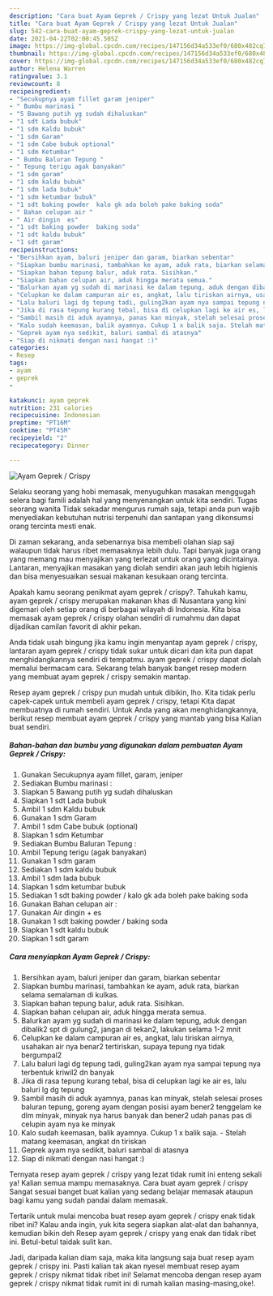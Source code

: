 ```yaml
---
description: "Cara buat Ayam Geprek / Crispy yang lezat Untuk Jualan"
title: "Cara buat Ayam Geprek / Crispy yang lezat Untuk Jualan"
slug: 542-cara-buat-ayam-geprek-crispy-yang-lezat-untuk-jualan
date: 2021-04-22T02:00:45.505Z
image: https://img-global.cpcdn.com/recipes/147156d34a533ef0/680x482cq70/ayam-geprek-crispy-foto-resep-utama.jpg
thumbnail: https://img-global.cpcdn.com/recipes/147156d34a533ef0/680x482cq70/ayam-geprek-crispy-foto-resep-utama.jpg
cover: https://img-global.cpcdn.com/recipes/147156d34a533ef0/680x482cq70/ayam-geprek-crispy-foto-resep-utama.jpg
author: Helena Warren
ratingvalue: 3.1
reviewcount: 8
recipeingredient:
- "Secukupnya ayam fillet garam jeniper"
- " Bumbu marinasi "
- "5 Bawang putih yg sudah dihaluskan"
- "1 sdt Lada bubuk"
- "1 sdm Kaldu bubuk"
- "1 sdm Garam"
- "1 sdm Cabe bubuk optional"
- "1 sdm Ketumbar"
- " Bumbu Baluran Tepung "
- " Tepung terigu agak banyakan"
- "1 sdm garam"
- "1 sdm kaldu bubuk"
- "1 sdm lada bubuk"
- "1 sdm ketumbar bubuk"
- "1 sdt baking powder  kalo gk ada boleh pake baking soda"
- " Bahan celupan air "
- " Air dingin  es"
- "1 sdt baking powder  baking soda"
- "1 sdt kaldu bubuk"
- "1 sdt garam"
recipeinstructions:
- "Bersihkan ayam, baluri jeniper dan garam, biarkan sebentar"
- "Siapkan bumbu marinasi, tambahkan ke ayam, aduk rata, biarkan selama semalaman di kulkas."
- "Siapkan bahan tepung balur, aduk rata. Sisihkan."
- "Siapkan bahan celupan air, aduk hingga merata semua."
- "Balurkan ayam yg sudah di marinasi ke dalam tepung, aduk dengan dibalik2 spt di gulung2, jangan di tekan2, lakukan selama 1-2 mnit"
- "Celupkan ke dalam campuran air es, angkat, lalu tiriskan airnya, usahakan air nya benar2 tertiriskan, supaya tepung nya tidak bergumpal2"
- "Lalu baluri lagi dg tepung tadi, guling2kan ayam nya sampai tepung nya terbentuk kriwil2 dn banyak"
- "Jika di rasa tepung kurang tebal, bisa di celupkan lagi ke air es, lalu baluri lg dg tepung"
- "Sambil masih di aduk ayamnya, panas kan minyak, stelah selesai proses baluran tepung, goreng ayam dengan posisi ayam bener2 tenggelam ke dlm minyak, minyak nya harus banyak dan bener2 udah panas pas di celupin ayam nya ke minyak"
- "Kalo sudah keemasan, balik ayamnya. Cukup 1 x balik saja. Stelah matang keemasan, angkat dn tiriskan"
- "Geprek ayam nya sedikit, baluri sambal di atasnya"
- "Siap di nikmati dengan nasi hangat :)"
categories:
- Resep
tags:
- ayam
- geprek
- 

katakunci: ayam geprek  
nutrition: 231 calories
recipecuisine: Indonesian
preptime: "PT16M"
cooktime: "PT45M"
recipeyield: "2"
recipecategory: Dinner

---
```



![Ayam Geprek / Crispy](https://img-global.cpcdn.com/recipes/147156d34a533ef0/680x482cq70/ayam-geprek-crispy-foto-resep-utama.jpg)

Selaku seorang yang hobi memasak, menyuguhkan masakan menggugah selera bagi famili adalah hal yang menyenangkan untuk kita sendiri. Tugas seorang  wanita Tidak sekadar mengurus rumah saja, tetapi anda pun wajib menyediakan kebutuhan nutrisi terpenuhi dan santapan yang dikonsumsi orang tercinta mesti enak.

Di zaman  sekarang, anda sebenarnya bisa membeli olahan siap saji walaupun tidak harus ribet memasaknya lebih dulu. Tapi banyak juga orang yang memang mau menyajikan yang terlezat untuk orang yang dicintainya. Lantaran, menyajikan masakan yang diolah sendiri akan jauh lebih higienis dan bisa menyesuaikan sesuai makanan kesukaan orang tercinta. 



Apakah kamu seorang penikmat ayam geprek / crispy?. Tahukah kamu, ayam geprek / crispy merupakan makanan khas di Nusantara yang kini digemari oleh setiap orang di berbagai wilayah di Indonesia. Kita bisa memasak ayam geprek / crispy olahan sendiri di rumahmu dan dapat dijadikan camilan favorit di akhir pekan.

Anda tidak usah bingung jika kamu ingin menyantap ayam geprek / crispy, lantaran ayam geprek / crispy tidak sukar untuk dicari dan kita pun dapat menghidangkannya sendiri di tempatmu. ayam geprek / crispy dapat diolah memalui bermacam cara. Sekarang telah banyak banget resep modern yang membuat ayam geprek / crispy semakin mantap.

Resep ayam geprek / crispy pun mudah untuk dibikin, lho. Kita tidak perlu capek-capek untuk membeli ayam geprek / crispy, tetapi Kita dapat membuatnya di rumah sendiri. Untuk Anda yang akan menghidangkannya, berikut resep membuat ayam geprek / crispy yang mantab yang bisa Kalian buat sendiri.

<!--inarticleads1-->

##### Bahan-bahan dan bumbu yang digunakan dalam pembuatan Ayam Geprek / Crispy:

1. Gunakan Secukupnya ayam fillet, garam, jeniper
1. Sediakan  Bumbu marinasi :
1. Siapkan 5 Bawang putih yg sudah dihaluskan
1. Siapkan 1 sdt Lada bubuk
1. Ambil 1 sdm Kaldu bubuk
1. Gunakan 1 sdm Garam
1. Ambil 1 sdm Cabe bubuk (optional)
1. Siapkan 1 sdm Ketumbar
1. Sediakan  Bumbu Baluran Tepung :
1. Ambil  Tepung terigu (agak banyakan)
1. Gunakan 1 sdm garam
1. Sediakan 1 sdm kaldu bubuk
1. Ambil 1 sdm lada bubuk
1. Siapkan 1 sdm ketumbar bubuk
1. Sediakan 1 sdt baking powder / kalo gk ada boleh pake baking soda
1. Gunakan  Bahan celupan air :
1. Gunakan  Air dingin + es
1. Gunakan 1 sdt baking powder / baking soda
1. Siapkan 1 sdt kaldu bubuk
1. Siapkan 1 sdt garam




<!--inarticleads2-->

##### Cara menyiapkan Ayam Geprek / Crispy:

1. Bersihkan ayam, baluri jeniper dan garam, biarkan sebentar
1. Siapkan bumbu marinasi, tambahkan ke ayam, aduk rata, biarkan selama semalaman di kulkas.
1. Siapkan bahan tepung balur, aduk rata. Sisihkan.
1. Siapkan bahan celupan air, aduk hingga merata semua.
1. Balurkan ayam yg sudah di marinasi ke dalam tepung, aduk dengan dibalik2 spt di gulung2, jangan di tekan2, lakukan selama 1-2 mnit
1. Celupkan ke dalam campuran air es, angkat, lalu tiriskan airnya, usahakan air nya benar2 tertiriskan, supaya tepung nya tidak bergumpal2
1. Lalu baluri lagi dg tepung tadi, guling2kan ayam nya sampai tepung nya terbentuk kriwil2 dn banyak
1. Jika di rasa tepung kurang tebal, bisa di celupkan lagi ke air es, lalu baluri lg dg tepung
1. Sambil masih di aduk ayamnya, panas kan minyak, stelah selesai proses baluran tepung, goreng ayam dengan posisi ayam bener2 tenggelam ke dlm minyak, minyak nya harus banyak dan bener2 udah panas pas di celupin ayam nya ke minyak
1. Kalo sudah keemasan, balik ayamnya. Cukup 1 x balik saja. - Stelah matang keemasan, angkat dn tiriskan
1. Geprek ayam nya sedikit, baluri sambal di atasnya
1. Siap di nikmati dengan nasi hangat :)




Ternyata resep ayam geprek / crispy yang lezat tidak rumit ini enteng sekali ya! Kalian semua mampu memasaknya. Cara buat ayam geprek / crispy Sangat sesuai banget buat kalian yang sedang belajar memasak ataupun bagi kamu yang sudah pandai dalam memasak.

Tertarik untuk mulai mencoba buat resep ayam geprek / crispy enak tidak ribet ini? Kalau anda ingin, yuk kita segera siapkan alat-alat dan bahannya, kemudian bikin deh Resep ayam geprek / crispy yang enak dan tidak ribet ini. Betul-betul taidak sulit kan. 

Jadi, daripada kalian diam saja, maka kita langsung saja buat resep ayam geprek / crispy ini. Pasti kalian tak akan nyesel membuat resep ayam geprek / crispy nikmat tidak ribet ini! Selamat mencoba dengan resep ayam geprek / crispy nikmat tidak rumit ini di rumah kalian masing-masing,oke!.

